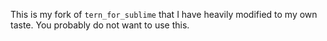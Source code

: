 This is my fork of `tern_for_sublime` that I have heavily modified to my own taste. You probably do not want to use this.
